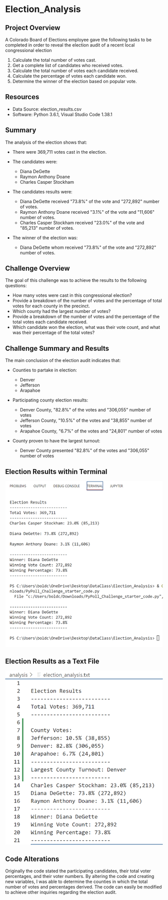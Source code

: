 # Election_Analysis

## Project Overview

A Colorado Board of Elections employee gave the following tasks to be completed in order to reveal the election audit of a recent local congressional election

1. Calculate the total number of votes cast.
2. Get a complete list of candidates who received votes.
3. Calculate the total number of votes each candidate received.
4. Calculate the percentage of votes each candidate won.
5. Determine the winner of the election based on popular vote. 

## Resources

- Data Source: election_results.csv
- Software: Python 3.6.1, Visual Studio Code 1.38.1

## Summary

The analysis of the election shows that:

- There were 369,711 votes cast in the election.
- The candidates were:

  - Diana DeGette
  - Raymon Anthony Doane
  - Charles Casper Stockham
  
- The candidates results were:

  - Diana DeGette received "73.8%" of the vote and "272,892" number of votes.
  - Raymon Anthony Doane received "3.1%" of the vote and "11,606" number of votes.
  - Charles Casper Stockham received "23.0%" of the vote and "85,213" number of votes.
  
- The winner of the election was:

  - Diana DeGette whom received "73.8%" of the vote and "272,892" number of votes.
  
## Challenge Overview
  
  The goal of this challenge was to achieve the results to the following questions:
  - How many votes were cast in this congressional election?
  - Provide a breakdown of the number of votes and the percentage of total votes for each county in the precinct.
  - Which county had the largest number of votes?
  - Provide a breakdown of the number of votes and the percentage of the total votes each candidate received.
  - Which candidate won the election, what was their vote count, and what was their percentage of the total votes?

## Challenge Summary and Results
  
The main conclusion of the election audit indicates that:

  - Counties to partake in election:
    - Denver
    - Jefferson
    - Arapahoe
 
  - Participating county election results:
    - Denver County, "82.8%" of the votes and "306,055" number of votes
    - Jefferson County, "10.5%" of the votes and "38,855" number of votes
    - Arapahoe County, "6.7%" of the votes and "24,801" number of votes
    
  - County proven to have the largest turnout:
    - Denver County presented "82.8%" of the votes and "306,055" number of votes
    
## Election Results within Terminal

![Election_Result.Terminal](Election_Result.Terminal.png)

## Election Results as a Text File
 
![Election_Result.txt](Election_Result.txt.png)

## Code Alterations

 Originally the code stated the participating candidates, their total voter percentages, and their voter numbers. By altering the code and creating new variables, I was able to determine the counties in which the total number of votes and percentages derived. The code can easily be modified to achieve other inquiries regarding the election audit.
